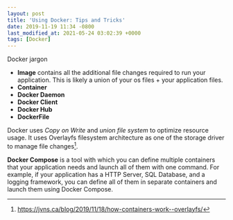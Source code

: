 ```yaml
---
layout: post
title: 'Using Docker: Tips and Tricks'
date: 2019-11-19 11:34 -0800
last_modified_at: 2021-05-24 03:02:39 +0000
tags: [Docker]
---
```


Docker jargon
- **Image** contains all the additional file changes required to run your
application. This is likely a union of your os files + your application files.
- **Container**
- **Docker Daemon**
- **Docker Client**
- **Docker Hub**
- **DockerFile**

Docker uses *Copy on Write* and *union file system* to optimize resource usage.
It uses Overlayfs filesystem architecture as one of the storage driver
to manage file changes[^1]. 

**Docker Compose** is a tool with which you can define multiple containers
that your application needs and launch all of them with one command.
For example, if your application has a HTTP Server, SQL Database, and a logging
framework, you can define all of them in separate containers and launch them
using Docker Compose.

[^1]: <https://jvns.ca/blog/2019/11/18/how-containers-work--overlayfs/>
